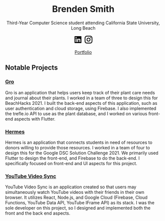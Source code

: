 # <div align="center">Brenden Smith</div>
<p align='center'>Third-Year Computer Science student attending California State University, Long Beach</p>

<p align='center'>
  <a href="https://www.linkedin.com/in/brenden-s-smith/"><img height="30" src="https://github.com/Brenden-Smith/Brenden-Smith/blob/master/icons/Logos/linkedin-box-fill.svg"></a>
  <a href="https://instagram.com/brenden.s.smith"><img height="30" src="https://github.com/Brenden-Smith/Brenden-Smith/blob/master/icons/Logos/instagram-line.svg"></a>
</p>
<p align='center'>
  <a href="https://brenden-smith.com">Portfolio</a>
</p>

## Notable Projects
### [Gro](https://github.com/Brenden-Smith/Gro)
Gro is an application that helps users keep track of their plant care needs and journal about their plants. I worked in a team of three to design this for BeachHacks 2021. I built the back-end aspects of this application, such as user authentication and cloud storage, using Firebase. I also implemented the trefle.io API to use as the plant database, and I worked on various front-end aspects with Flutter.

### [Hermes](https://github.com/danieljo09/Hermes)
Hermes is an application that connects students in need of resources to donors willing to provide those resources. I worked in a team of four to design this for the Google DSC Solution Challenge 2021. We primarily used Flutter to design the front-end, and Firebase to do the back-end. I specifically focused on front-end and UI aspects for this project.

### [YouTube Video Sync](https://github.com/Brenden-Smith/YouTube-Video-Sync)
YouTube Video Sync is an application created so that users may simultaneously watch YouTube videos with their friends in their own browser. It utilizes React, Node.js, and Google Cloud (Firebase, Cloud Functions, YouTube Data API, YouTube IFrame API) as its stack. I was the sole developer on this project, so I designed and implemented both the front and the back end aspects.
